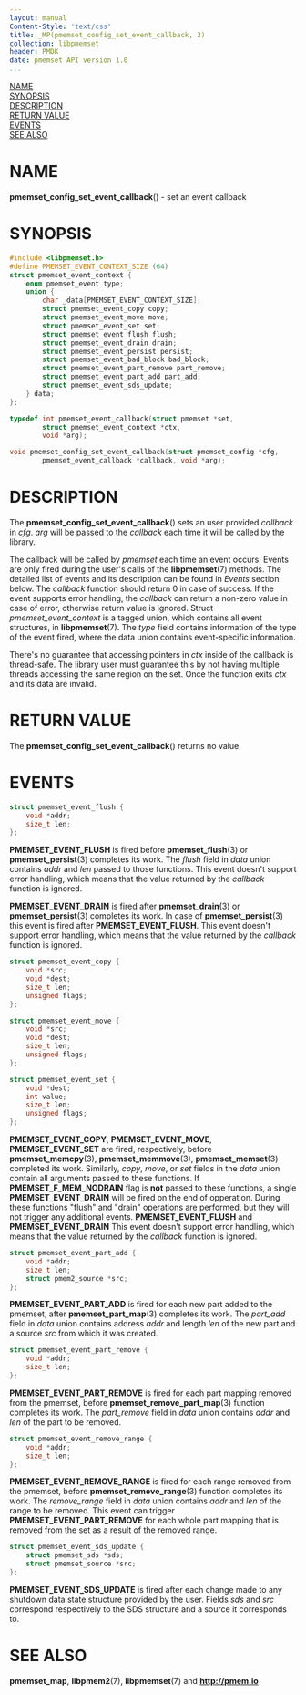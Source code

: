 ```yaml
---
layout: manual
Content-Style: 'text/css'
title: _MP(pmemset_config_set_event_callback, 3)
collection: libpmemset
header: PMDK
date: pmemset API version 1.0
...
```


[comment]: <> (SPDX-License-Identifier: BSD-3-Clause)
[comment]: <> (Copyright 2021, Intel Corporation)

[comment]: <> (pmemset_config_set_event_callback.3 -- man page for pmemset_config_set_event_callback)

[NAME](#name)<br />
[SYNOPSIS](#synopsis)<br />
[DESCRIPTION](#description)<br />
[RETURN VALUE](#return-value)<br />
[EVENTS](#events)<br />
[SEE ALSO](#see-also)<br />

# NAME #

**pmemset_config_set_event_callback**() - set an event callback

# SYNOPSIS #

```c
#include <libpmemset.h>
#define PMEMSET_EVENT_CONTEXT_SIZE (64)
struct pmemset_event_context {
	enum pmemset_event type;
	union {
		char _data[PMEMSET_EVENT_CONTEXT_SIZE];
		struct pmemset_event_copy copy;
		struct pmemset_event_move move;
		struct pmemset_event_set set;
		struct pmemset_event_flush flush;
		struct pmemset_event_drain drain;
		struct pmemset_event_persist persist;
		struct pmemset_event_bad_block bad_block;
		struct pmemset_event_part_remove part_remove;
		struct pmemset_event_part_add part_add;
		struct pmemset_event_sds_update;
	} data;
};

typedef int pmemset_event_callback(struct pmemset *set,
        struct pmemset_event_context *ctx,
        void *arg);

void pmemset_config_set_event_callback(struct pmemset_config *cfg,
		pmemset_event_callback *callback, void *arg);

```

# DESCRIPTION #

The **pmemset_config_set_event_callback**() sets an user provided *callback* in *cfg*.
*arg* will be passed to the *callback* each time it will be called by the library.

The callback will be called by *pmemset* each time an event occurs.
Events are only fired during the user's calls of the **libpmemset**(7) methods.
The detailed list of events and its description can be found in *Events* section below.
The *callback* function should return 0 in case of success.
If the event supports error handling, the *callback* can return a non-zero value in case of error,
otherwise return value is ignored.
Struct *pmemset_event_context* is a tagged union, which contains all event structures, in **libpmemset**(7).
The *type* field contains information of the type of the event fired,
where the data union contains event-specific information.

There's no guarantee that accessing pointers in *ctx* inside of the callback is thread-safe.
The library user must guarantee this by not having multiple threads accessing the same region on the set.
Once the function exits *ctx* and its data are invalid.

# RETURN VALUE #

The **pmemset_config_set_event_callback**() returns no value.

# EVENTS #

```c
struct pmemset_event_flush {
	void *addr;
	size_t len;
};
```

**PMEMSET_EVENT_FLUSH** is fired before **pmemset_flush**(3) or **pmemset_persist**(3) completes its work.
The *flush* field in *data* union contains *addr* and *len* passed to those functions.
This event doesn't support error handling, which means that the value returned by the *callback* function is ignored.

**PMEMSET_EVENT_DRAIN** is fired after **pmemset_drain**(3) or **pmemset_persist**(3) completes its work.
In case of **pmemset_persist**(3) this event is fired after **PMEMSET_EVENT_FLUSH**.
This event doesn't support error handling, which means that the value returned by the *callback* function is ignored.

```c
struct pmemset_event_copy {
	void *src;
	void *dest;
	size_t len;
	unsigned flags;
};

struct pmemset_event_move {
	void *src;
	void *dest;
	size_t len;
	unsigned flags;
};

struct pmemset_event_set {
	void *dest;
	int value;
	size_t len;
	unsigned flags;
};
```

**PMEMSET_EVENT_COPY**, **PMEMSET_EVENT_MOVE**, **PMEMSET_EVENT_SET** are fired, respectively,
before **pmemset_memcpy**(3), **pmemset_memmove**(3), **pmemset_memset**(3) completed its work.
Similarly, *copy*, *move*, or *set* fields in the *data* union contain all arguments passed to these functions.
If **PMEMSET_F_MEM_NODRAIN** flag is **not** passed to these functions, a single **PMEMSET_EVENT_DRAIN**
will be fired on the end of opperation.
During these functions "flush" and "drain" operations are performed,
but they will not trigger any additional events.
**PMEMSET_EVENT_FLUSH** and **PMEMSET_EVENT_DRAIN**
This event doesn't support error handling, which means that the value returned by the *callback* function is ignored.

```c
struct pmemset_event_part_add {
	void *addr;
	size_t len;
	struct pmem2_source *src;
};
```

**PMEMSET_EVENT_PART_ADD** is fired for each new part added to the pmemset,
after **pmemset_part_map**(3) completes its work. The *part_add* field in *data* union
contains address *addr* and length *len* of the new part and a source *src* from which
it was created.

```c
struct pmemset_event_part_remove {
	void *addr;
	size_t len;
};
```

**PMEMSET_EVENT_PART_REMOVE** is fired for each part mapping removed from the
pmemset, before **pmemset_remove_part_map**(3) function completes its work. The *part_remove*
field in *data* union contains *addr* and *len* of the part to be removed.

```c
struct pmemset_event_remove_range {
	void *addr;
	size_t len;
};
```

**PMEMSET_EVENT_REMOVE_RANGE** is fired for each range removed from the pmemset,
before **pmemset_remove_range**(3) function completes its work. The *remove_range*
field in *data* union contains *addr* and *len* of the range to be removed.
This event can trigger **PMEMSET_EVENT_PART_REMOVE** for each whole part mapping
that is removed from the set as a result of the removed range.

```c
struct pmemset_event_sds_update {
	struct pmemset_sds *sds;
	struct pmemset_source *src;
};
```

**PMEMSET_EVENT_SDS_UPDATE** is fired after each change made to any shutdown data state structure
provided by the user.
Fields *sds* and *src* correspond respectively to the SDS structure and a source it corresponds to.

# SEE ALSO #

**pmemset_map**, **libpmem2**(7),
**libpmemset**(7) and **<http://pmem.io>**
